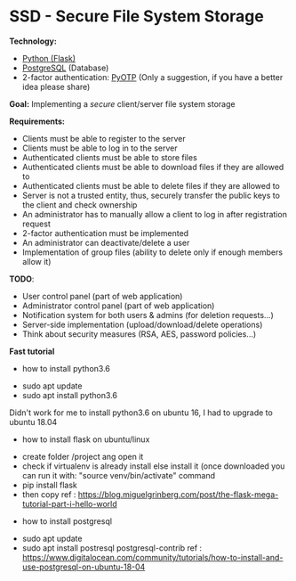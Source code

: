 # SSD - Secure File System Storage
**Technology:** 

 - [Python (Flask)](http://flask.pocoo.org/)
 - [PostgreSQL](https://www.postgresql.org/) (Database)
 - 2-factor authentication: [PyOTP](https://pyotp.readthedocs.io/en/latest/) (Only a suggestion, if you have a better idea please share)

**Goal:** Implementing a *secure* client/server file system storage

**Requirements:**

 - Clients must be able to register to the server
 - Clients must be able to log in to the server
 - Authenticated clients must be able to store files
 - Authenticated clients must be able to download files if they are allowed to
 - Authenticated clients must be able to delete files if they are allowed to
 - Server is not a trusted entity, thus, securely transfer the public keys to the client and check ownership
 - An administrator has to manually allow a client to log in after registration request
 - 2-factor authentication must be implemented
 - An administrator can deactivate/delete a user
 - Implementation of group files (ability to delete only if enough members allow it)

**TODO**:
- User control panel (part of web application)
- Administrator control panel (part of web application)
- Notification system for both users & admins (for deletion requests...)
- Server-side implementation (upload/download/delete operations)
- Think about security measures (RSA, AES, password policies...)

**Fast tutorial**

* how to install python3.6
- sudo apt update
- sudo apt install python3.6

Didn't work for me to install python3.6 on ubuntu 16, I had to upgrade to ubuntu 18.04

* how to install flask on ubuntu/linux 
- create folder /project ang open it
- check if virtualenv is already install else install it
(once downloaded you can run it with: "source venv/bin/activate" command
- pip install flask
- then copy
ref : https://blog.miguelgrinberg.com/post/the-flask-mega-tutorial-part-i-hello-world

* how to install postgresql
- sudo apt update
- sudo apt install postresql postgresql-contrib
ref : https://www.digitalocean.com/community/tutorials/how-to-install-and-use-postgresql-on-ubuntu-18-04

